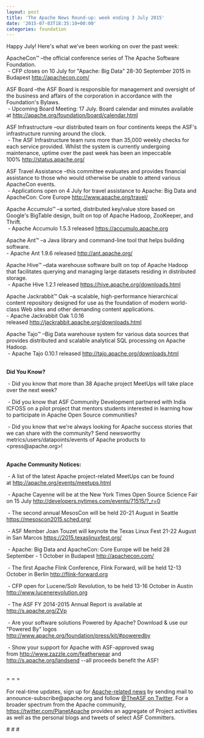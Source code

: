 ```yaml
---
layout: post
title: 'The Apache News Round-up: week ending 3 July 2015'
date: '2015-07-03T18:35:10+00:00'
categories: foundation
---
```

<div> 
    <p>Happy July! Here's what we've been working on over the past week:</p> 
    <p>ApacheCon™ –the official conference series of The Apache Software Foundation.<br />&nbsp;- CFP closes on 10 July for &quot;Apache: Big Data&quot; 28-30 September 2015 in Budapest&nbsp;<a href="http://apachecon.com/">http://apachecon.com/</a></p> 
    <p>ASF Board&nbsp;–the ASF Board is responsible for management and oversight of the business and affairs of the corporation in accordance with the Foundation's Bylaws.<br />&nbsp;- Upcoming Board Meeting: 17 July. Board calendar and minutes available at&nbsp;<a href="http://apache.org/foundation/board/calendar.html">http://apache.org/foundation/board/calendar.html</a></p> 
    <p>ASF Infrastructure –our distributed team on four continents keeps the ASF's infrastructure running around the clock.<br />&nbsp;- The ASF Infrastructure team runs more than 35,000 weekly checks for each service provided. Whilst the system is currently undergoing maintenance, uptime over the past week has been an impeccable 100%&nbsp;<a href="http://status.apache.org/">http://status.apache.org/</a></p> 
    <p>ASF Travel Assistance&nbsp;–this committee evaluates and&nbsp;provides financial assistance to those who would otherwise be unable to attend various ApacheCon events.<br />&nbsp;- Applications open on 4 July for travel assistance to Apache: Big Data and ApacheCon: Core Europe&nbsp;<a href="http://www.apache.org/travel/">http://www.apache.org/travel/</a> </p> 
    <p>Apache Accumulo™ –a sorted, distributed key/value store based on Google's BigTable design, built on top of Apache Hadoop, ZooKeeper, and Thrift.<br />&nbsp;- Apache Accumulo 1.5.3 released <a href="https://accumulo.apache.org">https://accumulo.apache.org</a></p> 
    <p>Apache Ant™ –a Java library and command-line tool that helps building software.<br />- Apache Ant 1.9.6 released&nbsp;<a href="http://ant.apache.org/">http://ant.apache.org/</a></p> 
    <p>Apache Hive™ –data warehouse software built on top of Apache Hadoop that facilitates querying and managing large datasets residing in distributed storage.<br />&nbsp;-&nbsp;Apache Hive 1.2.1 released&nbsp;<a href="https://hive.apache.org/downloads.html">https://hive.apache.org/downloads.html</a></p> 
    <p>Apache Jackrabbit™&nbsp;<span style="white-space: pre-wrap;">Oak </span>–<span style="white-space: pre-wrap;">a scalable, high-performance hierarchical content </span><span style="white-space: pre-wrap;">repository designed for use as the foundation of modern world-class Web sites and other demanding content applications. </span><br />- Apache Jackrabbit Oak 1.0.16 released&nbsp;<span style="white-space: pre-wrap;"><a href="http://jackrabbit.apache.org/downloads.html">http://jackrabbit.apache.org/downloads.html</a></span></p> 
    <p>Apache Tajo™ –Big Data warehouse system for various data sources that provides distributed and scalable analytical SQL processing on Apache Hadoop.<br />&nbsp;- Apache Tajo 0.10.1 released&nbsp;<span style="white-space: pre-wrap;"><a href="http://tajo.apache.org/downloads.html">http://tajo.apache.org/downloads.html</a></span></p> 
    <p><strong><br />Did You Know?</strong></p> 
  </div> 
  <div> 
    <div> 
      <p>&nbsp;- Did you know that more than 38 Apache project MeetUps will take place over the next week?&nbsp;</p> 
      <p>&nbsp;- Did you know that ASF Community Development partnered with India ICFOSS on a pilot project&nbsp;that mentors students interested in learning how to participate in Apache Open Source communities?</p> 
      <p>&nbsp;- Did you know that we're always looking for Apache success stories that we can share with the community? Send newsworthy metrics/users/datapoints/events of Apache products to &lt;press@apache.org&gt;!</p> 
    </div> 
    <div></div> 
    <div> 
      <p><strong><br />Apache Community Notices:</strong></p> 
      <p>&nbsp;- A list of the latest Apache project-related MeetUps can be found at&nbsp;<a href="http://apache.org/events/meetups.html">http://apache.org/events/meetups.html</a></p> 
      <p>&nbsp;- Apache Cayenne ‏will be at the New York Times Open Source Science Fair on 15 July <a href="http://developers.nytimes.com/events/71515/?_r=0">http://developers.nytimes.com/events/71515/?_r=0</a></p> 
    </div> 
    <div> 
      <p>&nbsp;- The second annual MesosCon will be held 20-21 August in Seattle <a href="https://mesoscon2015.sched.org/">https://mesoscon2015.sched.org/</a></p> 
      <p>&nbsp;- ASF Member Joan Touzet will keynote the Texas Linux Fest 21-22 August in San Marcos&nbsp;<a href="https://2015.texaslinuxfest.org/">https://2015.texaslinuxfest.org/</a></p> 
      <p>&nbsp;- Apache: Big Data and ApacheCon: Core Europe will be held 28 September - 1 October in Budapest&nbsp;<a href="http://apachecon.com/">http://apachecon.com/</a></p> 
      <p>&nbsp;- The first Apache Flink Conference, Flink Forward, will be held 12-13 October in Berlin <a href="http://flink-forward.org/">http://flink-forward.org</a></p> 
      <p>&nbsp;- CFP open for Lucene/Solr Revolution, to be held 13-16 October in Austin <a href="http://lucenerevolution.org/">http://www.lucenerevolution.org</a></p> 
      <p>&nbsp;- The ASF FY 2014-2015 Annual Report is available at <a href="http://s.apache.org/ZVp">http://s.apache.org/ZVp</a></p> 
    </div> 
    <div> 
      <p>&nbsp;- Are your software solutions Powered by Apache? Download &amp; use our &quot;Powered By&quot; logos <a href="http://www.apache.org/foundation/press/kit/#poweredby">http://www.apache.org/foundation/press/kit/#poweredby</a></p> 
      <p>&nbsp;- Show your support for Apache with ASF-approved swag from&nbsp;<a href="http://www.zazzle.com/featherwear">http://www.zazzle.com/featherwear</a> and <a href="http://s.apache.org/landsend">http://s.apache.org/landsend</a>&nbsp;--all proceeds benefit the ASF!&nbsp;</p> 
    </div> 
    <div><br /></div> 
    <div>= = =</div> 
    <div><br /></div> 
    <div>For real-time updates, sign up for <a href="http://www.apache.org/foundation/mailinglists.html#foundation-announce">Apache-related news</a> by sending mail to announce-subscribe@apache.org and follow <a href="https://twitter.com/TheASF">@TheASF on Twitter</a>. For a broader spectrum from the Apache community, <a href="https://twitter.com/PlanetApache">https://twitter.com/PlanetApache</a> provides an aggregate of Project activities as well as the personal blogs and tweets of select ASF Committers.</div> 
    <p># # #</p> 
  </div>
